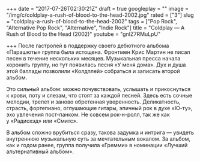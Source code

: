 +++
date = "2017-07-26T02:30:21Z"
draft = true
googleplay = ""
image = "/img/c/coldplay-a-rush-of-blood-to-the-head-2002.jpg"
rated = ["3"]
slug = "coldplay-a-rush-of-blood-to-the-head-2002"
tags = ["Pop Rock", "Alternative Pop Rock", "Alternative", "Indie Rock"]
title = "Coldplay — A Rush of Blood to the Head (2002)"
youtube = "gnIZ7RMuLpU"

+++
После гастролей в&nbsp;поддержку своего дебютного альбома &laquo;Парашюты&raquo; группа была истощена. Фронтмен Крис Мартин не&nbsp;писал песен в&nbsp;течение нескольких месяцев. Музыкальная пресса начала хоронить группу, но&nbsp;тут появилась песня &laquo;У&nbsp;меня дома&raquo;. Дух и&nbsp;душа этой баллады позволили &laquo;Колдплей&raquo; собраться и&nbsp;записать второй альбом.

Это сильный альбом: можно почувствовать, услышать и&nbsp;прикоснуться к&nbsp;крови, поту и&nbsp;слезам, что стоят за&nbsp;каждой песней. Здесь есть сочные мелодии, трепет и&nbsp;заново обретенная уверенность. Деликатность, страсть, фортепиано, оглушающие гитары, эпичный рок в&nbsp;духе &laquo;Ю-ту&raquo;, эхо увлечения пост-панком. Не&nbsp;совсем рок-н-ролл, так&nbsp;же как у&nbsp;&laquo;Радиохэд&raquo; или &laquo;Смитс&raquo;.

В&nbsp;альбом сложно врубиться сразу, такова задумка и&nbsp;интрига&nbsp;&mdash; увидеть внутреннюю музыкальную суть за&nbsp;мечтательным вокалом. За&nbsp;альбом, как и&nbsp;годом ранее, группа получила &laquo;Гремми&raquo; в&nbsp;номинации &laquo;Лучший альтернативный альбом&raquo;.